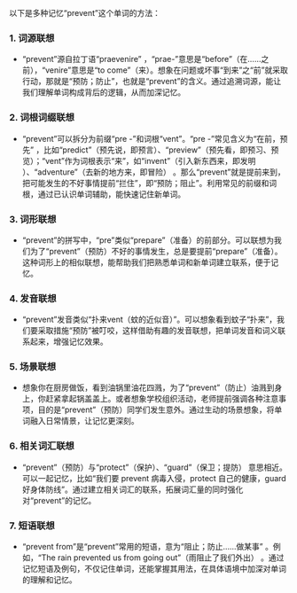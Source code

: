 以下是多种记忆“prevent”这个单词的方法：
### 1. 词源联想
 - “prevent”源自拉丁语“praevenire” ，“prae-”意思是“before”（在……之前），“venire”意思是“to come”（来）。想象在问题或坏事“到来”之“前”就采取行动，那就是“预防；防止”，也就是“prevent”的含义。通过追溯词源，能让我们理解单词构成背后的逻辑，从而加深记忆。
### 2. 词根词缀联想
 - “prevent”可以拆分为前缀“pre -”和词根“vent”。“pre -”常见含义为“在前，预先” ，比如“predict”（预先说，即预言）、“preview”（预先看，即预习、预览）；“vent”作为词根表示“来”，如“invent”（引入新东西来，即发明 ）、“adventure”（去新的地方来，即冒险） 。那么“prevent”就是提前来到，把可能发生的不好事情提前“拦住”，即“预防；阻止”。利用常见的前缀和词根，通过已认识单词辅助，能快速记住新单词。
### 3. 词形联想
 - “prevent”的拼写中，“pre”类似“prepare”（准备）的前部分。可以联想为我们为了“prevent”（预防）不好的事情发生，总是要提前“prepare”（准备）。这种词形上的相似联想，能帮助我们把熟悉单词和新单词建立联系，便于记忆。
### 4. 发音联想
 - “prevent”发音类似“扑来vent（蚊的近似音）”。可以想象看到蚊子“扑来”，我们要采取措施“预防”被叮咬，这样借助有趣的发音联想，把单词发音和词义联系起来，增强记忆效果。
### 5. 场景联想
 - 想象你在厨房做饭，看到油锅里油花四溅，为了“prevent”（防止）油溅到身上，你赶紧拿起锅盖盖上。或者想象学校组织活动，老师提前强调各种注意事项，目的是“prevent”（预防）同学们发生意外。通过生动的场景想象，将单词融入日常情景，让记忆更深刻。
### 6. 相关词汇联想
 - “prevent”（预防）与“protect”（保护）、“guard”（保卫；提防） 意思相近。可以一起记忆，比如“我们要 prevent 病毒入侵，protect 自己的健康，guard 好身体防线”。通过建立相关词汇的联系，拓展词汇量的同时强化对“prevent”的记忆。
### 7. 短语联想
 - “prevent from”是“prevent”常用的短语，意为“阻止；防止……做某事” 。例如，“The rain prevented us from going out”（雨阻止了我们外出） 。通过记忆短语及例句，不仅记住单词，还能掌握其用法，在具体语境中加深对单词的理解和记忆。 